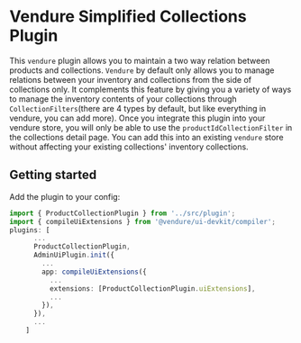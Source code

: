# Vendure Simplified  Collections Plugin
This `vendure` plugin allows you to maintain a two way relation between products and collections. `Vendure` by default only allows you to manage relations between your inventory and collections from the side of collections only. It complements this feature by giving you a variety of ways to manage the inventory contents of your collections through `CollectionFilters`(there are 4 types by default, but like everything in vendure, you can add more). Once you integrate this plugin into your vendure store, you will only be able to use the `productIdCollectionFilter` in the collections detail page. You can add this into an existing `vendure` store without affecting your existing collections' inventory collections.
## Getting started
Add the plugin to your config:
```ts
import { ProductCollectionPlugin } from '../src/plugin';
import { compileUiExtensions } from '@vendure/ui-devkit/compiler';
plugins: [
      ...
      ProductCollectionPlugin,
      AdminUiPlugin.init({
        ...
        app: compileUiExtensions({
          ...
          extensions: [ProductCollectionPlugin.uiExtensions],
          ...
        }),
      }),
      ...
    ]
``` 